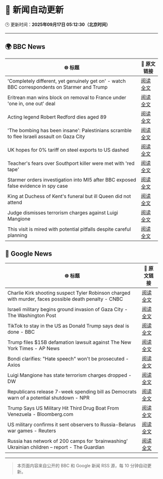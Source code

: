 # 🧠 新闻自动更新

🕒 更新时间：**2025年09月17日 05:12:30（北京时间）**

---

## 🌍 BBC News

| 🌐 标题 | 🔗 原文链接 |
|--------|-------------|
| 'Completely different, yet genuinely get on' - watch BBC correspondents on Starmer and Trump | [阅读全文](https://www.bbc.com/news/videos/c9dxq447dwvo?at_medium=RSS&at_campaign=rss) |
| Eritrean man wins block on removal to France under 'one in, one out' deal | [阅读全文](https://www.bbc.com/news/articles/c1dqe2443l1o?at_medium=RSS&at_campaign=rss) |
| Acting legend Robert Redford dies aged 89 | [阅读全文](https://www.bbc.com/news/articles/c1dqe9ey0kgo?at_medium=RSS&at_campaign=rss) |
| 'The bombing has been insane': Palestinians scramble to flee Israeli assault on Gaza City | [阅读全文](https://www.bbc.com/news/articles/cly0qnnx5w5o?at_medium=RSS&at_campaign=rss) |
| UK hopes for 0% tariff on steel exports to US dashed | [阅读全文](https://www.bbc.com/news/articles/cj4y2gge7p1o?at_medium=RSS&at_campaign=rss) |
| Teacher's fears over Southport killer were met with 'red tape' | [阅读全文](https://www.bbc.com/news/articles/cvgvd15x8d7o?at_medium=RSS&at_campaign=rss) |
| Starmer orders investigation into MI5 after BBC exposed false evidence in spy case | [阅读全文](https://www.bbc.com/news/articles/cn834zwe83lo?at_medium=RSS&at_campaign=rss) |
| King at Duchess of Kent's funeral but ill Queen did not attend | [阅读全文](https://www.bbc.com/news/articles/cpq5eynnn8ro?at_medium=RSS&at_campaign=rss) |
| Judge dismisses terrorism charges against Luigi Mangione | [阅读全文](https://www.bbc.com/news/articles/cj4y2p8qq5qo?at_medium=RSS&at_campaign=rss) |
| This visit is mired with potential pitfalls despite careful planning | [阅读全文](https://www.bbc.com/news/articles/c4gw25w9841o?at_medium=RSS&at_campaign=rss) |

## 📰 Google News

| 🌐 标题 | 🔗 原文链接 |
|--------|-------------|
| Charlie Kirk shooting suspect Tyler Robinson charged with murder, faces possible death penalty - CNBC | [阅读全文](https://news.google.com/rss/articles/CBMifEFVX3lxTE9LaGt4V2p6ZXpvVXZSaXJ6OVI0ZjdqaDc5cWh4allrY2poZHNDak1rbVZ0T0pNNDlkTEtGbjBfdzk3ZjV5ZndFOXp0UnJWSVZTVEZ3VXpEZTRsRVlmQjJfNWIyMklCQ3RscVZodEJmSk1YZjlQN181dVBWWjHSAYIBQVVfeXFMT19FZzdGOEt5cEZQbFVQLW9oX1ZyZUlJSEdTWkFuOXhFemJ1TjBHU3dsdHFkNHQ5ajRZM2pRTVlYaVA2Nll6SjZfM3J1TTUtRlRGRHVjRnRRQkRFd3QyYlVOUFFVZ20yZWVRMXl4cXNGcVZ6OTdwMy1nc05hZUpHSjhsQQ?oc=5) |
| Israeli military begins ground invasion of Gaza City - The Washington Post | [阅读全文](https://news.google.com/rss/articles/CBMiiAFBVV95cUxQWGdoSG04NEsxTHFITlZiZDVOWE1iZlo5X0FLUE9vb2NfMkFhOWlLYm12aGpsYlZhQkRILUcwN1o4QkVjZHk3Tkp0QjJ6SmlFTFJjRDNxWFl5N3dYRzgwcFFTaFpSOHR5T19GSzRRa0VJcFVTQkNsbV9TTVd4Y1J0MHV2WWRUeFAt?oc=5) |
| TikTok to stay in the US as Donald Trump says deal is done - BBC | [阅读全文](https://news.google.com/rss/articles/CBMiWkFVX3lxTFBPb0dUYVNrRkN0Y0g0UlNYOV9wTlhjem9KQjU1ZkREN0N4WmhCYmdWWVQyVWloc3A2M2VvSVU1M3JvSDRMQXpDUHJwODFzNVROSVl6a2hsQ2d0QdIBX0FVX3lxTE1NTWJwdDdFTFVTc1B1MXhaSmN6MWpBTENMNWZWam5IMjNFYV9LOU1sSVIyaTE1bUhhZHdabjJQdmNDNjlXMng1Y180QVdYdXdYTkh3ZEowYUlwaHhJUFdR?oc=5) |
| Trump files $15B defamation lawsuit against The New York Times - AP News | [阅读全文](https://news.google.com/rss/articles/CBMikgFBVV95cUxOeTJnZGtTT2huaGJOZ0E4czFseHBONWRKN24xOHJwTEZiZ1lLV0FrXzhWUmRrTElONzZvUXRSbDZVRi1EcmMxNF9waHZ3VUlvSDhHLUtvR1FObzVFZUwtMDRPQ2k2UmhQWE1idTk5T25QS2h1a2FkVFdnZk5HXzhsYWZIQnlnaXpjQ2Y0SndpdW02Zw?oc=5) |
| Bondi clarifies: "Hate speech" won't be prosecuted - Axios | [阅读全文](https://news.google.com/rss/articles/CBMif0FVX3lxTE5rMHc5S245eUN4aUpWSUo5Wl9mRThqYnlSLTRkOExTUHhoSnZaLXJWbFRBZmg5b010dzMzOERFZlNQREsxSy1nNFRJMHdXWTJpVXR4b0tlN1gtQmFqV2JheGRza1lCVm5GNDUtbWxvbDVCOEliRUc4SnhfQ0Mtbnc?oc=5) |
| Luigi Mangione has state terrorism charges dropped - DW | [阅读全文](https://news.google.com/rss/articles/CBMiiwFBVV95cUxPZllOQzlfT1paUEJjYmtFM2l5TEVndzBIeWhPZ2xOUVlqVGZaLUdNcnE3ckdnU0F6eG4xLVJZbEZYUko5RV9uSDhXOTloRktxdi1RdVRvdlB1X2VPSnNZTlpST2xsbVE3VldHMUk4R1YtSFRPWWN1RlMycFJUNFdGS3VkZ2VaZEhfXzJz0gGLAUFVX3lxTE43QktycWQxWlJyVnQxZzFtLVZWWEF6STd1TnRVZ21XWExBSDhoWjBCTGFkclg3SzZNSVRRemRMeEZZdFRBY1E2YXdOd3E3Y2RSNGExZjNYd0FnWTBEZ3U0elFiNDFxaHNoTVpGTk9EOXhJazFtMnZtVC1WODRCVWJZLXJ1Q2UxQUY5Nnc?oc=5) |
| Republicans release 7-week spending bill as Democrats warn of a potential shutdown - NPR | [阅读全文](https://news.google.com/rss/articles/CBMihAFBVV95cUxNM3NkQXB4dElXWUFiQjZyRmFkaEp2dE14QlJXa1pQZE1HeVdHLVFWZERQMTAzUVc1SDZRYUlNZnk2R0x2Q19GM1RocENXaDZVQTdiRXl5MmJ0bHBxaUtwZ3BaUFRlelJGN244a2o1b2VvdlVaczV3YXNqU2FWSkd1MTB4aHI?oc=5) |
| Trump Says US Military Hit Third Drug Boat From Venezuela - Bloomberg.com | [阅读全文](https://news.google.com/rss/articles/CBMirAFBVV95cUxPRkF0YXE4bERwbmdJcHo5UkVKemZJOGxJQ0NhemNxQXJoWHI2RTZqNzRyd0QzTDI4QnpuSzRZTzhreUlzeXhWT0YtdkJNX1VOSDk0cDJ4eEJoei00ek1WYkUxeDdIV3BfVThHekI1Q0JGam8wNnJUSFFIcFhMOEVQQVhrSFg2NU02TVRGeER3V1JaUVQyM2pzV3E2ZkpBSWowSl9ydGlIOG1yM25j?oc=5) |
| US military confirms it sent observers to Russia-Belarus war games - Reuters | [阅读全文](https://news.google.com/rss/articles/CBMisgFBVV95cUxOZHQxaTFDeUFETHRLQXR6dS1vUUZENVhPaWdzVTVMdE00Z1pKN0gtRDlIZUE2Tl9wWWo0MkQyMUl6N29pWndKb090MFBUc28wcFJUM2dBbmlSSnFqdGoyZ3c5V3hLT1NSRVl1N3lpQkh5SDJpZVVDa09HU3pwb1lORGdaV3RuQWFSeFRtazA2RERWQTlJaDR3Mzlmb1ljRDBjNGVJb3dYSmlpQnJyM0xqNTV3?oc=5) |
| Russia has network of 200 camps for ‘brainwashing’ Ukrainian children – report - The Guardian | [阅读全文](https://news.google.com/rss/articles/CBMizgFBVV95cUxORHlqMmF3QUlSb1lQbUIyYWd4cGk1bGZfSDFUSmVzS3N4Rkp5QVZWNjZJQzhBU0FzU1FKSGFjai1KMVUwQmZuVmR4UC1la3BYRHI4VzhwRVNMRVgydWtLWmQxdHZ5SW40dWpNZldxdERiRkJRNnhpRXFPX2JheFIzRzdTUTRId1RUeWQwV3hISE9ZNXFOUXRfYjJpb0tNelhOVG1kN2pnS09PZXlqYzd4eElJQ1BSanBKbEpRdlJaUEJTZmpaMjM5a0NRcUpUUQ?oc=5) |

---
> 本页面内容来自公开的 BBC 和 Google 新闻 RSS 源，每 10 分钟自动更新。